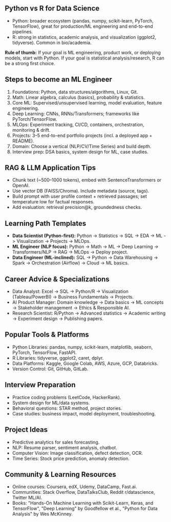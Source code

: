 ## Python vs R for Data Science
- Python: broader ecosystem (pandas, numpy, scikit-learn, PyTorch, TensorFlow), great for production/ML engineering and end-to-end pipelines.
- R: strong in statistics, academic analysis, and visualization (ggplot2, tidyverse). Common in bio/academia.

**Rule of thumb:** If your goal is ML engineering, product work, or deploying models, start with Python. If your goal is statistical analysis/research, R can be a strong first choice.

## Steps to become an ML Engineer
1. Foundations: Python, data structures/algorithms, Linux, Git.
2. Math: Linear algebra, calculus (basics), probability & statistics.
3. Core ML: Supervised/unsupervised learning, model evaluation, feature engineering.
4. Deep Learning: CNNs, RNNs/Transformers; frameworks like PyTorch/TensorFlow.
5. MLOps: Experiment tracking, CI/CD, containers, orchestration, monitoring & drift.
6. Projects: 3–5 end-to-end portfolio projects (incl. a deployed app + README).
7. Domain: Choose a vertical (NLP/CV/Time Series) and build depth.
8. Interview prep: DSA basics, system design for ML, case studies.

## RAG & LLM Application Tips
- Chunk text (~500–1000 tokens), embed with SentenceTransformers or OpenAI.
- Use vector DB (FAISS/Chroma). Include metadata (source, tags).
- Build prompt with user profile context + retrieved passages; set temperature low for factual responses.
- Add evaluation: retrieval precision@k, groundedness checks.

## Learning Path Templates
- **Data Scientist (Python-first):** Python -> Statistics -> SQL -> EDA -> ML -> Visualization -> Projects -> MLOps.
- **ML Engineer (NLP focus):** Python -> Math -> ML -> Deep Learning -> Transformers/NLP -> RAG -> MLOps -> Deploy project.
- **Data Engineer (ML-inclined):** SQL -> Python -> Data Warehousing -> Spark -> Orchestration (Airflow) -> Cloud -> ML basics.

## Career Advice & Specializations
- Data Analyst: Excel -> SQL -> Python/R -> Visualization (Tableau/PowerBI) -> Business Fundamentals -> Projects.
- AI Product Manager: Domain knowledge -> Data basics -> ML concepts -> Stakeholder management -> Ethics & Responsible AI.
- Research Scientist: R/Python -> Advanced statistics -> Academic writing -> Experiment design -> Publishing papers.

## Popular Tools & Platforms
- Python Libraries: pandas, numpy, scikit-learn, matplotlib, seaborn, PyTorch, TensorFlow, FastAPI.
- R Libraries: tidyverse, ggplot2, caret, dplyr.
- Data Platforms: Kaggle, Google Colab, AWS, Azure, GCP, Databricks.
- Version Control: Git, GitHub, GitLab.

## Interview Preparation
- Practice coding problems (LeetCode, HackerRank).
- System design for ML/data systems.
- Behavioral questions: STAR method, project stories.
- Case studies: business impact, model deployment, troubleshooting.

## Project Ideas
- Predictive analytics for sales forecasting.
- NLP: Resume parser, sentiment analysis, chatbot.
- Computer Vision: Image classification, defect detection, OCR.
- Time Series: Stock price prediction, anomaly detection.

## Community & Learning Resources
- Online courses: Coursera, edX, Udemy, DataCamp, Fast.ai.
- Communities: Stack Overflow, DataTalksClub, Reddit r/datascience, Twitter ML/AI.
- Books: "Hands-On Machine Learning with Scikit-Learn, Keras, and TensorFlow", "Deep Learning" by Goodfellow et al., "Python for Data Analysis" by Wes McKinney.
